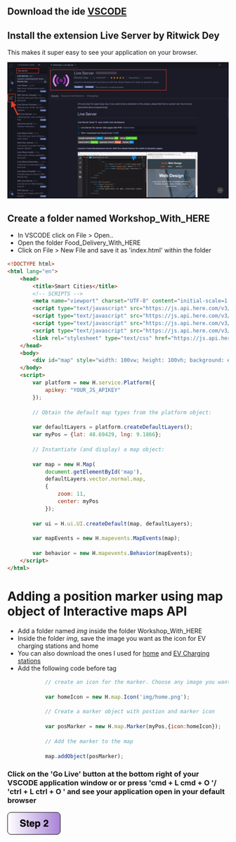 ## Download the ide [VSCODE](https://code.visualstudio.com/download)
## Install the extension Live Server by Ritwick Dey
This makes it super easy to see your application on your browser.

![Live Server Extension](img/live_server.png) 

## Create a folder named Workshop_With_HERE
- In VSCODE click on File > Open.. 
- Open the folder Food_Delivery_With_HERE
- Click on File > New File and save it as 'index.html' within the folder


``` html
<!DOCTYPE html>
<html lang="en">
    <head>
        <title>Smart Cities</title>
        <!-- SCRIPTS -->
        <meta name="viewport" charset="UTF-8" content="initial-scale=1.0, width=device-width" />
        <script type="text/javascript" src="https://js.api.here.com/v3/3.1/mapsjs-core.js"></script>
        <script type="text/javascript" src="https://js.api.here.com/v3/3.1/mapsjs-service.js"></script>
        <script type="text/javascript" src="https://js.api.here.com/v3/3.1/mapsjs-ui.js"></script>
        <script type="text/javascript" src="https://js.api.here.com/v3/3.1/mapsjs-mapevents.js"></script>
        <link rel="stylesheet" type="text/css" href="https://js.api.here.com/v3/3.1/mapsjs-ui.css"/> 
    </head>
    <body>
        <div id="map" style="width: 100vw; height: 100vh; background: #39B6B3;" ></div> 
    </body>
    <script>
        var platform = new H.service.Platform({
            apikey: "YOUR_JS_APIKEY"
        });

        // Obtain the default map types from the platform object:

        var defaultLayers = platform.createDefaultLayers();
        var myPos = {lat: 48.69429, lng: 9.1866};

        // Instantiate (and display) a map object:

        var map = new H.Map(
            document.getElementById('map'),
            defaultLayers.vector.normal.map,
            {
                zoom: 11,
                center: myPos
            });

        var ui = H.ui.UI.createDefault(map, defaultLayers);

        var mapEvents = new H.mapevents.MapEvents(map);

        var behavior = new H.mapevents.Behavior(mapEvents);
    </script>
</html>
```
# Adding a position marker using map object of Interactive maps API
- Add a folder named *img* inside the folder Workshop_With_HERE
- Inside the folder *img*, save the image you want as the icon for EV charging stations and home
- You can also download the ones I used for [home](img/home.png) and [EV Charging stations](img/EV.png)
- Add the following code before </script> tag


```javascript
            // create an icon for the marker. Choose any image you want. I created mine using draw.io 
            
            var homeIcon = new H.map.Icon('img/home.png'); 

            // Create a marker object with postion and marker icon

            var posMarker = new H.map.Marker(myPos,{icon:homeIcon});
            
            // Add the marker to the map 

            map.addObject(posMarker);
```
### Click on the 'Go Live' button at the bottom right of your VSCODE application window or or press 'cmd + L cmd + O '/ 'ctrl + L ctrl + O ' and see your application open in your default browser

[![Foo](/img/s2.png)](/Step2.md)


